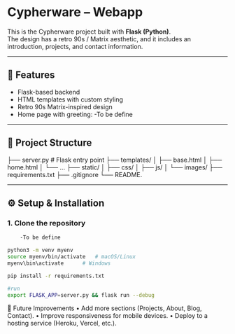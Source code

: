 # Cypherware – Webapp

This is the Cypherware project built with **Flask (Python)**.  
The design has a retro 90s / Matrix aesthetic, and it includes an introduction, projects, and contact information.

---

## 🚀 Features
- Flask-based backend
- HTML templates with custom styling
- Retro 90s Matrix-inspired design
- Home page with greeting:
    -To be define

---

## 📂 Project Structure
├── server.py             # Flask entry point
├── templates/
│   ├── base.html
│   ├── home.html
│   └── …
├── static/
│   ├── css/
│   ├── js/
│   └── images/
├── requirements.txt
├── .gitignore
└── README.

---

## ⚙️ Setup & Installation

### 1. Clone the repository
```bash
    -To be define

python3 -m venv myenv
source myenv/bin/activate   # macOS/Linux
myenv\bin\activate      # Windows

pip install -r requirements.txt

#run
export FLASK_APP=server.py && flask run --debug
```

📌 Future Improvements
	•	Add more sections (Projects, About, Blog, Contact).
	•	Improve responsiveness for mobile devices.
	•	Deploy to a hosting service (Heroku, Vercel, etc.).